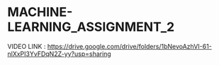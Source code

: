 # MACHINE-LEARNING_ASSIGNMENT_2
VIDEO LINK : https://drive.google.com/drive/folders/1bNevoAzhVI-61-nlXxPI3YvFDqN2Z-yy?usp=sharing
